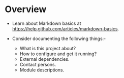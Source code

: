 # Overview

* Learn about Markdown basics at https://help.github.com/articles/markdown-basics.

* Consider documenting the following things:-
    * What is this project about?
    * How to configure and get it running?
    * External dependencies.
    * Contact persons.
    * Module descriptions.
